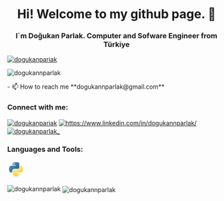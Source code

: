 <h1 align="center">Hi! Welcome to my github page. 👋</h1>
<h3 align="center">I´m Doğukan Parlak. Computer and Sofware Engineer from Türkiye</h3>


<p align="left"> <a href="https://twitter.com/dogukanpariak" target="blank"><img src="https://img.shields.io/twitter/follow/dogukanpariak?logo=twitter&style=for-the-badge" alt="dogukanpariak" /></a> </p>


<p align="left"> <img src="https://komarev.com/ghpvc/?username=dogukannparlak&label=Profile%20views&color=6808dd&style=plastic" alt="dogukannparlak" /> </p>
- 📫 How to reach me **dogukannparlak@gmail.com**

<h3 align="left">Connect with me:</h3>
<p align="left">
<a href="https://twitter.com/dogukanpariak" target="blank"><img align="center" src="https://raw.githubusercontent.com/rahuldkjain/github-profile-readme-generator/master/src/images/icons/Social/twitter.svg" alt="dogukanpariak" height="30" width="40" /></a>
<a href="https://linkedin.com/in/https://www.linkedin.com/in/dogukannparlak/" target="blank"><img align="center" src="https://raw.githubusercontent.com/rahuldkjain/github-profile-readme-generator/master/src/images/icons/Social/linked-in-alt.svg" alt="https://www.linkedin.com/in/dogukannparlak/" height="30" width="40" /></a>
<a href="https://instagram.com/dogukanparlak_" target="blank"><img align="center" src="https://raw.githubusercontent.com/rahuldkjain/github-profile-readme-generator/master/src/images/icons/Social/instagram.svg" alt="dogukanparlak_" height="30" width="40" /></a>
</p>

<h3 align="left">Languages and Tools:</h3>
<p align="left"> <a href="https://www.python.org" target="_blank" rel="noreferrer"> <img src="https://raw.githubusercontent.com/devicons/devicon/master/icons/python/python-original.svg" alt="python" width="40" height="40"/> </a> </p>

<p><img align="left" src="https://github-readme-stats.vercel.app/api/top-langs?username=dogukannparlak&show_icons=true&theme=tokyonight&locale=en&layout=compact" alt="dogukannparlak" /></p>

<p>&nbsp;<img align="center" src="https://github-readme-stats.vercel.app/api?username=dogukannparlak&show_icons=true&theme=tokyonight&hide_border=true&locale=en" alt="dogukannparlak" /></p>


